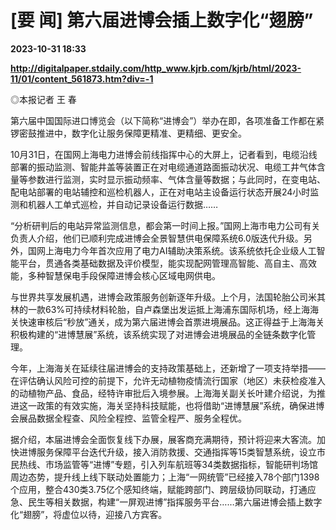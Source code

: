 # [要 闻] 第六届进博会插上数字化“翅膀”

**2023-10-31 18:33**

**http://digitalpaper.stdaily.com/http_www.kjrb.com/kjrb/html/2023-11/01/content_561873.htm?div=-1**

 ◎本报记者 王 春

 第六届中国国际进口博览会（以下简称“进博会”）举办在即，各项准备工作都在紧锣密鼓推进中，数字化让服务保障更精准、更精细、更安全。

 10月31日，在国网上海电力进博会前线指挥中心的大屏上，记者看到，电缆沿线部署的振动监测、智能井盖等装置正在对电缆通道路面振动状况、电缆工井气体含量等参数进行监测，实时显示振动频率、气体含量等数据；与此同时，在变电站、配电站部署的电站辅控和巡检机器人，正在对电站主设备运行状态开展24小时监测和机器人工单式巡检，并自动记录设备运行数据……

 “分析研判后的电站异常监测信息，都会第一时间上报。”国网上海市电力公司有关负责人介绍，他们已顺利完成进博会全景智慧供电保障系统6.0版迭代升级。另外，国网上海电力今年首次应用了电力AI辅助决策系统。该系统依托企业级人工智能平台，贯通各类基础数据及评价模型，能实现配网管理高智能、高自主、高效能，多种智慧保电手段保障进博会核心区域电网供电。

 与世界共享发展机遇，进博会政策服务创新逐年升级。上个月，法国轮胎公司米其林的一款63%可持续材料轮胎，自卢森堡出发运抵上海浦东国际机场，经上海海关快速审核后“秒放”通关，成为第六届进博会首票进境展品。这正得益于上海海关积极构建的“进博慧展”系统，该系统实现了对进博会进境展品的全链条数字化管理。

 今年，上海海关在延续往届进博会的支持政策基础上，还新增了一项支持举措——在评估确认风险可控的前提下，允许无动植物疫情流行国家（地区）未获检疫准入的动植物产品、食品，经特许审批后入境参展。上海海关副关长叶建介绍说，为推进这一政策的有效实施，海关坚持科技赋能，也将借助“进博慧展”系统，确保进博会展品数据全程查、风险全程控、监管全程严、服务全程优。

 据介绍，本届进博会全面恢复线下办展，展客商充满期待，预计将迎来大客流。加快进博服务保障平台迭代升级，接入消防救援、交通指挥等15类智慧系统，设立市民热线、市场监管等“进博”专题，引入列车航班等34类数据指标，智能研判场馆周边态势，提升线上线下联动处置能力；上海“一网统管”已经接入78个部门1398个应用，整合430类3.75亿个感知终端，赋能跨部门、跨层级协同联动，打通应急、民生等相关数据，构建“一屏观进博”指挥服务平台……第六届进博会插上数字化“翅膀”，将虚位以待，迎接八方宾客。
